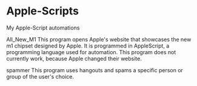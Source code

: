 # Apple-Scripts
My Apple-Script automations

All_New_M1
This program opens Apple's website that showcases the new m1 chipset designed by Apple. It is programmed in AppleScript, a programming language used for automation. This program does not currently work, because Apple changed their website.

spammer
This program uses hangouts and spams a specific person or group of the user's choice.
